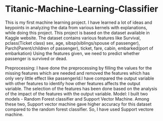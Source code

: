 # Titanic-Machine-Learning-Classifier

   This is my first machine learning project. I have learned a lot of ideas and keypoints in analyzing the data from various kernels with 
   explanations, while doing this project. This project is based on the dataset available in Kaggle website. The dataset contains various features like Survival, pclass(Ticket class)
   sex, age, sibsp(siblings/spouse of passenger), Parch(Parent/children of passenger), ticket, fare, cabin, embarked(port of embarkation)
   Using the features given, we need to predict whether passenger is survived or dead. 
   
   Preprocessing:
     I have done the preprocessing by filling the values for the missing features which are needed and removed the features which has only 
     very little effect like passengerId.I have compared the output variable with other features to identify how other features affects the 
     output variable. The selection of the features has been done based on the analysis of the impact of the features with the output variable.
   Model:
     I built two models - Random Forest classifier and Support Vector Machine. Among these two, Support vector machine gave higher accuracy
     for this dataset compared to the random forest classifier. So, I have used Support vectore machine.
     
     
   
   
   
   
    
   
